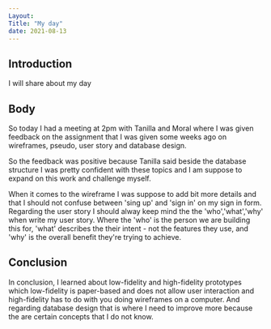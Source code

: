 ```yaml
---
Layout:
Title: "My day"
date: 2021-08-13
---
```


## Introduction

I will share about my day

## Body

So today I had a meeting at 2pm with Tanilla and Moral where I was given feedback on the assignment that I was given some weeks ago on wireframes, pseudo, user story and database design.

So the feedback was positive because Tanilla said beside the database structure I was pretty confident with these topics and I am suppose to expand on this work and challenge myself.

When it comes to the wireframe I was suppose to add bit more details and that I should not confuse between 'sing up' and 'sign in' on my sign in form. Regarding the user story I should alway keep mind the the 'who','what','why' when write my user story. Where the 'who' is the person we are building this for, 'what' describes the their intent - not the features they use, and 'why' is the overall benefit they're trying to achieve.

## Conclusion

In conclusion, I learned about low-fidelity and high-fidelity prototypes which low-fidelity is paper-based and does not allow user interaction and high-fidelity has to do with you doing wireframes on a computer. And regarding database design that is where I need to improve more because the are certain concepts that I do not know.
